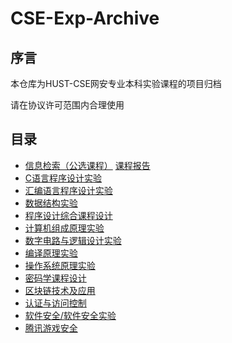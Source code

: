 # CSE-Exp-Archive

## 序言

本仓库为HUST-CSE网安专业本科实验课程的项目归档

请在协议许可范围内合理使用

## 目录

- [信息检索（公选课程）](../../../search-recommend) [课程报告](./information_retrieval)
- [C语言程序设计实验](./c_experiment)
- [汇编语言程序设计实验](./c_experiment)
- [数据结构实验](./data_structures)
- [程序设计综合课程设计](./program_design)
- [计算机组成原理实验](./computer_organization)
- [数字电路与逻辑设计实验](./digital_logic_circuit)
- [编译原理实验](./compilers_principles)
- [操作系统原理实验](./operating_system)
- [密码学课程设计](./crypto_practicum)
- [区块链技术及应用](./block_chain)
- [认证与访问控制](./access_control)
- [软件安全/软件安全实验](./software_security)
- [腾讯游戏安全](../../../TencentGameClientOpenCourse)
